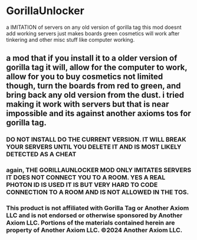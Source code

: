 # GorillaUnlocker

a IMITATION of servers on any old version of gorilla tag this mod doesnt add working servers just makes boards green cosmetics will work after tinkering and other misc stuff like computer working.


## a mod that if you install it to a older version of gorilla tag it will, allow for the computer to work, allow for you to buy cosmetics not limited though, turn the boards from red to green, and bring back any old version from the dust. i tried making it work with servers but that is near impossible and its against another axioms tos for gorilla tag.


### DO NOT INSTALL DO THE CURRENT VERSION. IT WILL BREAK YOUR SERVERS UNTIL YOU DELETE IT AND IS MOST LIKELY DETECTED AS A CHEAT

### again, THE GORILLAUNLOCKER MOD ONLY IMITATES SERVERS IT DOES NOT CONNECT YOU TO A ROOM. YES A REAL PHOTON ID IS USED IT IS BUT VERY HARD TO CODE CONNECTION TO A ROOM AND IS NOT ALLOWED IN THE TOS.







### This product is not affiliated with Gorilla Tag or Another Axiom LLC and is not endorsed or otherwise sponsored by Another Axiom LLC. Portions of the materials contained herein are property of Another Axiom LLC. ©2024 Another Axiom LLC.
